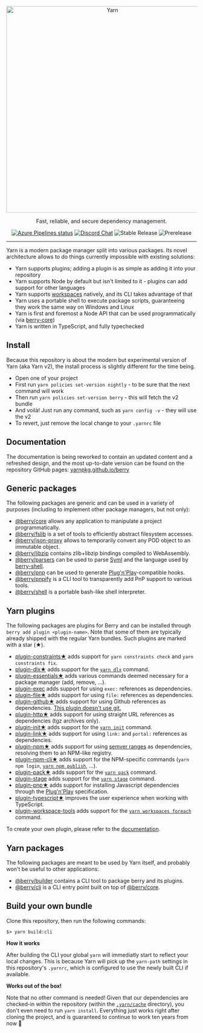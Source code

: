 <p align="center">
  <a href="https://yarnpkg.com/">
    <img alt="Yarn" src="https://github.com/yarnpkg/assets/blob/master/yarn-kitten-full.png?raw=true" width="546">
  </a>
</p>

<p align="center">
  Fast, reliable, and secure dependency management.
</p>

<p align="center">
  <a href="https://dev.azure.com/yarnpkg/berry/_build"><img alt="Azure Pipelines status" src="https://dev.azure.com/yarnpkg/berry/_apis/build/status/yarnpkg.berry"></a>
  <a href="https://discord.gg/yarnpkg"><img alt="Discord Chat" src="https://img.shields.io/discord/226791405589233664.svg"></a>
  <img alt="Stable Release" src="https://img.shields.io/github/release/yarnpkg/yarn.svg?style=flat">
  <img alt="Prerelease" src="https://img.shields.io/github/release-pre/yarnpkg/yarn.svg?style=flat">
</p>

---

Yarn is a modern package manager split into various packages. Its novel architecture allows to do things currently impossible with existing solutions:

- Yarn supports plugins; adding a plugin is as simple as adding it into your repository
- Yarn supports Node by default but isn't limited to it - plugins can add support for other languages
- Yarn supports [workspaces](https://yarnpkg.github.io/berry/features/workspaces) natively, and its CLI takes advantage of that
- Yarn uses a portable shell to execute package scripts, guaranteeing they work the same way on Windows and Linux
- Yarn is first and foremost a Node API that can be used programmatically (via [berry-core](packages/berry-core))
- Yarn is written in TypeScript, and fully typechecked

## Install

Because this repository is about the modern but experimental version of Yarn (aka Yarn v2), the install process is slightly different for the time being.

- Open one of your project
- First run `yarn policies set-version nightly` - to be sure that the next command will work
- Then run `yarn policies set-version berry` - this will fetch the v2 bundle
- And voilà! Just run any command, such as `yarn config -v` - they will use the v2
- To revert, just remove the local change to your `.yarnrc` file

## Documentation

The documentation is being reworked to contain an updated content and a refreshed design, and the most up-to-date version can be found on the repository GitHub pages: [yarnpkg.github.io/berry](http://yarnpkg.github.io/berry/)

## Generic packages

The following packages are generic and can be used in a variety of purposes (including to implement other package managers, but not only):

- [@berry/core](packages/berry-core) allows any application to manipulate a project programmatically.
- [@berry/fslib](packages/berry-fslib) is a set of tools to efficiently abstract filesystem accesses.
- [@berry/json-proxy](packages/berry-json-proxy) allows to temporarily convert any POD object to an immutable object.
- [@berry/libzip](packages/berry-libzip) contains zlib+libzip bindings compiled to WebAssembly.
- [@berry/parsers](packages/berry-parsers) can be used to parse [Syml]() and the language used by [berry-shell](packages/berry-shell).
- [@berry/pnp](packages/berry-pnp) can be used to generate [Plug'n'Play](https://yarnpkg.github.io/berry/features/pnp)-compatible hooks.
- [@berry/pnpify](packages/berry-pnpify) is a CLI tool to transparently add PnP support to various tools.
- [@berry/shell](packages/berry-shell) is a portable bash-like shell interpreter.

## Yarn plugins

The following packages are plugins for Berry and can be installed through `berry add plugin <plugin-name>`. Note that some of them are typically already shipped with the regular Yarn bundles. Such plugins are marked with a star (★).

- [plugin-constraints★](packages/plugin-constraints) adds support for `yarn constraints check` and `yarn constraints fix`.
- [plugin-dlx★](packages/plugin-dlx) adds support for the [`yarn dlx`](https://yarnpkg.github.io/berry/cli/dlx) command.
- [plugin-essentials★](packages/plugin-essentials) adds various commands deemed necessary for a package manager (add, remove, ...).
- [plugin-exec](packages/plugin-exec) adds support for using `exec:` references as dependencies.
- [plugin-file★](packages/plugin-file) adds support for using `file:` references as dependencies.
- [plugin-github★](packages/plugin-github) adds support for using Github references as dependencies. [This plugin doesn't use git.](https://stackoverflow.com/a/13636954/880703)
- [plugin-http★](packages/plugin-http) adds support for using straight URL references as dependencies (tgz archives only).
- [plugin-init★](packages/plugin-init) adds support for the [`yarn init`](https://yarnpkg.github.io/berry/cli/init) command.
- [plugin-link★](packages/plugin-link) adds support for using `link:` and `portal:` references as dependencies.
- [plugin-npm★](packages/plugin-npm) adds support for using [semver ranges]() as dependencies, resolving them to an NPM-like registry.
- [plugin-npm-cli★](packages/plugin-npm-cli) adds support for the NPM-specific commands (`yarn npm login`, [`yarn npm publish`](https://yarnpkg.github.io/berry/cli/npm/publish), ...).
- [plugin-pack★](packages/plugin-pack) adds support for the [`yarn pack`](https://yarnpkg.github.io/berry/cli/pack) command.
- [plugin-stage](packages/plugin-pack) adds support for the [`yarn stage`](https://yarnpkg.github.io/berry/cli/stage) command.
- [plugin-pnp★](packages/plugin-pnp) adds support for installing Javascript dependencies through the [Plug'n'Play](https://yarnpkg.github.io/berry/features/pnp) specification.
- [plugin-typescript★](packages/plugin-typescript) improves the user experience when working with TypeScript.
- [plugin-workspace-tools](packages/plugin-workspace-tools) adds support for the [`yarn workspaces foreach`](https://yarnpkg.github.io/berry/cli/workspaces/foreach) command.

To create your own plugin, please refer to the [documentation](https://yarnpkg.github.io/berry/features/plugins).

## Yarn packages

The following packages are meant to be used by Yarn itself, and probably won't be useful to other applications:

- [@berry/builder](packages/berry-builder) contains a CLI tool to package berry and its plugins.
- [@berry/cli](packages/berry-cli) is a CLI entry point built on top of [@berry/core](packages/berry-core).

## Build your own bundle

Clone this repository, then run the following commands:

```
$> yarn build:cli
```

**How it works**

After building the CLI your global `yarn` will immediatly start to reflect your local changes. This is because Yarn will pick up the `yarn-path` settings in this repository's `.yarnrc`, which is configured to use the newly built CLI if available.

**Works out of the box!**

Note that no other command is needed! Given that our dependencies are checked-in within the repository (within the [`.yarn/cache`](.yarn/cache) directory), you don't even need to run `yarn install`. Everything just works right after cloning the project, and is guaranteed to continue to work ten years from now 🙂
